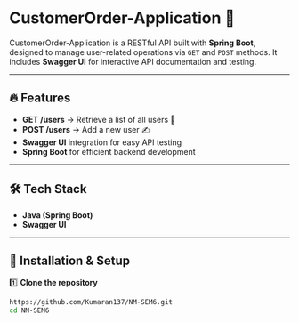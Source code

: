 # CustomerOrder-Application 🚀

CustomerOrder-Application is a RESTful API built with **Spring Boot**, designed to manage user-related operations via `GET` and `POST` methods. It includes **Swagger UI** for interactive API documentation and testing.

---

## 🔥 Features

- **GET /users** → Retrieve a list of all users 📜  
- **POST /users** → Add a new user ✍️  
- **Swagger UI** integration for easy API testing  
- **Spring Boot** for efficient backend development  

---

## 🛠️ Tech Stack

- **Java (Spring Boot)**  
- **Swagger UI**  

---

## 🚀 Installation & Setup

1️⃣ **Clone the repository**  
```sh
https://github.com/Kumaran137/NM-SEM6.git
cd NM-SEM6

